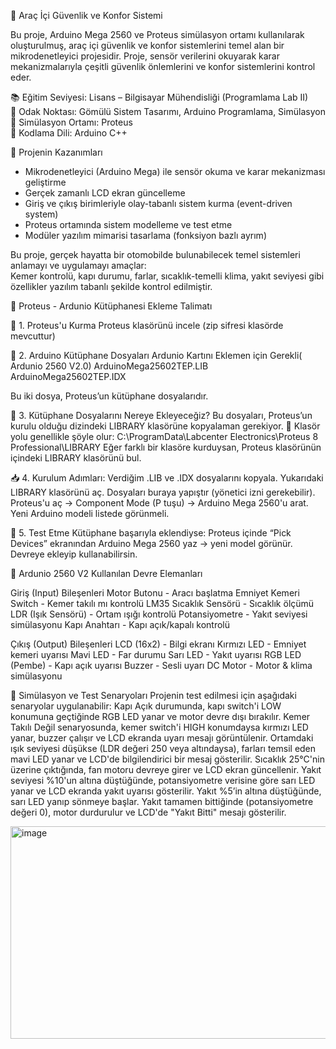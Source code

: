 🚗 Araç İçi Güvenlik ve Konfor Sistemi 

Bu proje, Arduino Mega 2560 ve Proteus simülasyon ortamı kullanılarak oluşturulmuş, araç içi güvenlik ve konfor sistemlerini temel alan bir mikrodenetleyici projesidir. Proje, sensör verilerini okuyarak karar mekanizmalarıyla çeşitli güvenlik önlemlerini ve konfor sistemlerini kontrol eder.

 📚 Eğitim Seviyesi: Lisans – Bilgisayar Mühendisliği (Programlama Lab II)  
 🧠 Odak Noktası: Gömülü Sistem Tasarımı, Arduino Programlama, Simülasyon  
 🧪 Simülasyon Ortamı: Proteus  
 🧱 Kodlama Dili: Arduino C++


🧭 Projenin Kazanımları

- Mikrodenetleyici (Arduino Mega) ile sensör okuma ve karar mekanizması geliştirme
- Gerçek zamanlı LCD ekran güncelleme
- Giriş ve çıkış birimleriyle olay-tabanlı sistem kurma (event-driven system)
- Proteus ortamında sistem modelleme ve test etme
- Modüler yazılım mimarisi tasarlama (fonksiyon bazlı ayrım)

Bu proje, gerçek hayatta bir otomobilde bulunabilecek temel sistemleri anlamayı ve uygulamayı amaçlar:  
Kemer kontrolü, kapı durumu, farlar, sıcaklık-temelli klima, yakıt seviyesi gibi özellikler yazılım tabanlı şekilde kontrol edilmiştir.


🔧 Proteus - Ardunio Kütüphanesi Ekleme Talimatı

📁 1. Proteus'u Kurma
Proteus klasörünü incele 
(zip sifresi klasörde mevcuttur)

📁 2. Arduino Kütüphane Dosyaları
Ardunio Kartını Eklemen için Gerekli( Ardunio 2560 V2.0)
ArduinoMega25602TEP.LIB
ArduinoMega25602TEP.IDX

Bu iki dosya, Proteus’un kütüphane dosyalarıdır.

📂 3. Kütüphane Dosyalarını Nereye Ekleyeceğiz?
Bu dosyaları, Proteus’un kurulu olduğu dizindeki LIBRARY klasörüne kopyalaman gerekiyor.
📌 Klasör yolu genellikle şöyle olur:
C:\ProgramData\Labcenter Electronics\Proteus 8 Professional\LIBRARY
Eğer farklı bir klasöre kurduysan, Proteus klasörünün içindeki LIBRARY klasörünü bul.

📥 4. Kurulum Adımları:
Verdiğim .LIB ve .IDX dosyalarını kopyala.
Yukarıdaki LIBRARY klasörünü aç.
Dosyaları buraya yapıştır (yönetici izni gerekebilir).
Proteus'u aç → Component Mode (P tuşu) → Arduino Mega 2560'u arat.
Yeni Arduino modeli listede görünmeli.

🧪 5. Test Etme
Kütüphane başarıyla eklendiyse:
Proteus içinde “Pick Devices” ekranından Arduino Mega 2560 yaz → yeni model görünür.
Devreye ekleyip kullanabilirsin.

🔩 Ardunio 2560 V2 Kullanılan Devre Elemanları

 Giriş (Input) Bileşenleri
 Motor Butonu - Aracı başlatma 
 Emniyet Kemeri Switch - Kemer takılı mı kontrolü 
 LM35 Sıcaklık Sensörü - Sıcaklık ölçümü 
 LDR (Işık Sensörü) - Ortam ışığı kontrolü 
 Potansiyometre - Yakıt seviyesi simülasyonu 
 Kapı Anahtarı - Kapı açık/kapalı kontrolü 

Çıkış (Output) Bileşenleri
 LCD (16x2) - Bilgi ekranı 
 Kırmızı LED - Emniyet kemeri uyarısı 
 Mavi LED - Far durumu 
 Sarı LED - Yakıt uyarısı 
 RGB LED (Pembe) - Kapı açık uyarısı 
 Buzzer - Sesli uyarı 
 DC Motor - Motor & klima simülasyonu 
 
🧪 Simülasyon ve Test Senaryoları
Projenin test edilmesi için aşağıdaki senaryolar uygulanabilir:
Kapı Açık durumunda, kapı switch'i LOW konumuna geçtiğinde RGB LED yanar ve motor devre dışı bırakılır.
Kemer Takılı Değil senaryosunda, kemer switch'i HIGH konumdaysa kırmızı LED yanar, buzzer çalışır ve LCD ekranda uyarı mesajı görüntülenir.
Ortamdaki ışık seviyesi düşükse (LDR değeri 250 veya altındaysa), farları temsil eden mavi LED yanar ve LCD'de bilgilendirici bir mesaj gösterilir.
Sıcaklık 25°C'nin üzerine çıktığında, fan motoru devreye girer ve LCD ekran güncellenir.
Yakıt seviyesi %10'un altına düştüğünde, potansiyometre verisine göre sarı LED yanar ve LCD ekranda yakıt uyarısı gösterilir.
Yakıt %5’in altına düştüğünde, sarı LED yanıp sönmeye başlar.
Yakıt tamamen bittiğinde (potansiyometre değeri 0), motor durdurulur ve LCD'de "Yakıt Bitti" mesajı gösterilir.


<img width="571" height="340" alt="image" src="https://github.com/user-attachments/assets/dfcd8264-e4ef-4c02-a378-7f239c76e898" />

